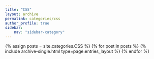 ```yaml
---
title: "CSS"
layout: archive
permalink: categories/css
author_profile: true
sidebar:
    nav: "sidebar-category"
---
```



{% assign posts = site.categories.CSS %}
{% for post in posts %} {% include archive-single.html type=page.entries_layout %} {% endfor %}
